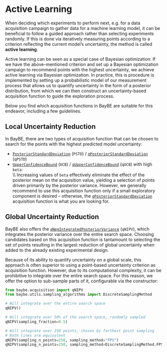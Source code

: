# Active Learning

When deciding which experiments to perform next, e.g. for a data acquisition campaign
to gather data for a machine learning model, it can be beneficial to follow a guided
approach rather than selecting experiments randomly. If this is done via iteratively
measuring points according to a criterion reflecting the current model’s uncertainty,
the method is called **active learning**.

Active learning can be seen as a special case of Bayesian optimization: If we have the
above-mentioned criterion and set up a Bayesian optimization campaign to recommend
points with the highest uncertainty, we achieve active learning via Bayesian
optimization. In practice, this is procedure is implemented by setting up a
probabilistic model of our measurement process that allows us to quantify uncertainty
in the form of a posterior distribution, from which we can then construct an
uncertainty-based acquisition function to guide the exploration process.

Below you find which acquisition functions in BayBE are suitable for this endeavor,
including a few guidelines.

## Local Uncertainty Reduction

In BayBE, there are two types of acquisition function that can be chosen to search for
the points with the highest predicted model uncertainty:

- [`PosteriorStandardDeviation`]() (`PSTD`)
  / [`qPosteriorStandardDeviation`]() (`qPSTD`)
- [`UpperConfidenceBound`]() (`UCB`) /
  [`qUpperConfidenceBound`]() (`qUCB`)
  with high `beta`:<br />
  \\\\
  Increasing values of `beta` effectively eliminate the effect of the posterior mean on
  the acquisition value, yielding a selection of points driven primarily by the
  posterior variance. However, we generally recommend to use this acquisition function
  only if a small exploratory component is desired – otherwise, the
  [`qPosteriorStandardDeviation`]()
  acquisition function is what you are looking for.

## Global Uncertainty Reduction

BayBE also offers the
[`qNegIntegratedPosteriorVariance`]()
(`qNIPV`), which integrates
the posterior variance over the entire search space.
Choosing candidates based on this acquisition function is tantamount to selecting the
set of points resulting in the largest reduction of global uncertainty when added to
the already existing experimental design.

Because of its ability to quantify uncertainty on a global scale, this approach is often
superior to using a point-based uncertainty criterion as acquisition function.
However, due to its computational complexity, it can be prohibitive to integrate over
the entire search space. For this reason, we offer the option to sub-sample parts of it,
configurable via the constructor:

```python
from baybe.acquisition import qNIPV
from baybe.utils.sampling_algorithms import DiscreteSamplingMethod

# Will integrate over the entire search space
qNIPV()

# Will integrate over 50% of the search space, randomly sampled
qNIPV(sampling_fraction=0.5)

# Will integrate over 250 points, chosen by farthest point sampling
# Both lines are equivalent
qNIPV(sampling_n_points=250, sampling_method="FPS")
qNIPV(sampling_n_points=250, sampling_method=DiscreteSamplingMethod.FPS)
```
